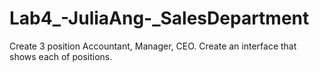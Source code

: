 # Lab4_-JuliaAng-_SalesDepartment
Create 3 position Accountant, Manager, CEO. Create an interface that shows each of positions. 
